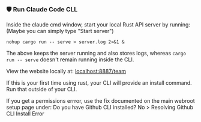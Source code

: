 ### 🛡️ Run Claude Code CLL

Inside the claude cmd window, start your local Rust API server by running:
(Maybe you can simply type "Start server")

	nohup cargo run -- serve > server.log 2>&1 &

The above keeps the server running and also stores logs,
whereas `cargo run -- serve` doesn't remain running inside the CLI.

View the website locally at: [localhost:8887/team](http://localhost:8887/team/)

If this is your first time using rust, your CLI will provide an install command. Run that outside of your CLI.

If you get a permissions errror, use the fix documented on the main webroot setup page under: 
Do you have Github CLI installed? No > Resolving Github CLI Install Error

<!--
  # Check if server is running
  curl http://localhost:8081/api/health

  # Stop the background server
  lsof -ti:8081 | xargs kill -9

  # View server logs
  tail -f server.log
-->